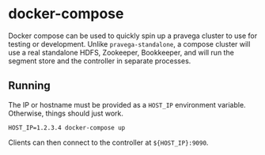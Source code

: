 # docker-compose

Docker compose can be used to quickly spin up a pravega cluster to use for testing or development. Unlike 
`pravega-standalone`, a compose cluster will use a real standalone HDFS, Zookeeper, Bookkeeper, and will run the 
segment store and the controller in separate processes.

## Running

The IP or hostname must be provided as a `HOST_IP` environment variable. Otherwise, things should just work.

`HOST_IP=1.2.3.4 docker-compose up`

Clients can then connect to the controller at `${HOST_IP}:9090`.